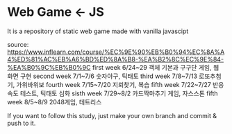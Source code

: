 # Web Game <- JS
It is a repository of static web game made with vanilla javascipt

source: https://www.inflearn.com/course/%EC%9E%90%EB%B0%94%EC%8A%A4%ED%81%AC%EB%A6%BD%ED%8A%B8-%EA%B2%8C%EC%9E%84-%EA%B0%9C%EB%B0%9C
first week 6/24~29 객체 기본과 구구단 게임, 웹 화면 구현
second week 7/1~7/6 숫자야구, 틱태토
third week 7/8~7/13 로또추첨기, 가위바위보
fourth week 7/15~7/20 지뢰찾기, 복습
fifth week 7/22~7/27 반응속도 테스트, 틱태토 심화
sisth week 7/29~8/2 카드짝마추기 게임, 자스스톤
fifth week 8/5~8/9 2048게임, 테트리스

If you want to follow this study, just make your own branch and commit & push to it.

